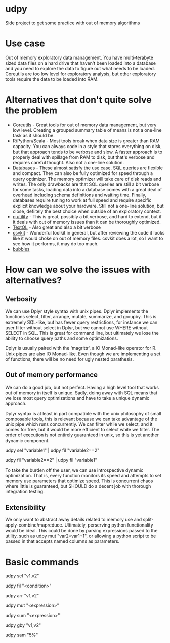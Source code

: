 # udpy
Side project to get some practice with out of memory algorithms

# Use case

Out of memory exploratory data management. You have multi-terabyte sized data files on a hard drive that haven't been loaded into a database and you need to explore the data to figure out what needs to be loaded. Coreutils are too low level for exploratory analysis, but other exploratory tools require the data to be loaded into RAM.

# Alternatives that don't quite solve the problem
* Coreutils - Great tools for out of memory data management, but very low level. Creating a grouped summary table of means is not a one-line task as it should be.
* R/Python/Scala - Most tools break when data size is greater than RAM capacity. You can always code in a style that stores everything on disk, but that approach tends to be verbose and slow. A faster approach is to properly deal with spillage from RAM to disk, but that's verbose and requires careful thought. Also not a one-line solution.
* Databases - These almost satisfy the use case. SQL queries are flexible and compact. They can also be fully optimized for speed through a query optimizer. The memory optimizer will take care of disk reads and writes. The only drawbacks are that SQL queries are still a bit verbose for some tasks, loading data into a database comes with a great deal of overhead including schema definitions and waiting time. Finally, databases require tuning to work at full speed and require specific explicit knowledge about your hardware. Still not a one-line solution, but close, defiitely the best choice when outside of an exploratory context.
* [q utility](https://github.com/harelba/q) - This is great, possibly a bit verbose, and hard to extend, but if it deals with out of memory issues than it can be thoroughly optimized.
* [TextQL](https://github.com/dinedal/textql) - Also great and also a bit verbose
* [csvkit](https://github.com/onyxfish/csvkit) - Wonderful toolkit in general, but after reviewing the code it looks like it would choke on out of memory files. csvkit does a lot, so I want to see how it performs, it may do too much.
* [bubbles](http://bubbles.databrewery.org/)

# How can we solve the issues with alternatives?
## Verbosity 
We can use Dplyr style syntax with unix pipes. Dplyr implements the functions select, filter, arrange, mutate, summarize, and groupby. This is extremely SQL-like, but has fewer query restrictions, for instance we can user filter without select in Dplyr, but we cannot use WHERE without SELECT in SQL. This is great for command line, but ultimately we lose the ability to choose query paths and some optimizations. 

Dplyr is usually paired with the 'magrittr', a IO Monad-like operator for R. Unix pipes are also IO Monad-like. Even though we are implementing a set of functions, there will be no need for ugly nested parathesis.

## Out of memory performance 
We can do a good job, but not perfect. Having a high level tool that works out of memory in itself is unique. Sadly, doing away with SQL means that we lose most query optimizations and have to take a unique dynamic approach. 

Dplyr syntax is at least in part compatible with the unix philosophy of small composable tools, this is relevant because we can take advantage of the unix pipe which runs concurrently. We can filter while we select, and it comes for free, but it would be more efficient to select while we filter. The order of execution is not entirely guaranteed in unix, so this is yet another dynamic component.

udpy sel "variable1" | udpy fil "variable2==2"

udpy fil "variable2==2" | udpy fil "variable1"

To take the burden off the user, we can use introspective dynamic optimization. That is, every function monitors its speed and attempts to set memory use parameters that optimize speed. This is concurrent chaos where little is guaranteed, but SHOULD do a decent job with thorough integration testing.

## Extensibility
We only want to abstract away details related to memory use and split-apply-combine/mapreduce. Ultimately, perserving python functionality would be ideal. This could be done by parsing expressions passed to the utility, such as udpy mut "var2=var1+1", or allowing a python script to be passed in that accepts named columns as parameters.

# Basic commands
udpy sel "v1,v2"

udpy fil "\<condition\>"

udpy arr "v1,v2"

udpy mut "\<expression\>"

udpy sum "\<expression\>"

udpy gby "v1,v2"

udpy sam "5%"
